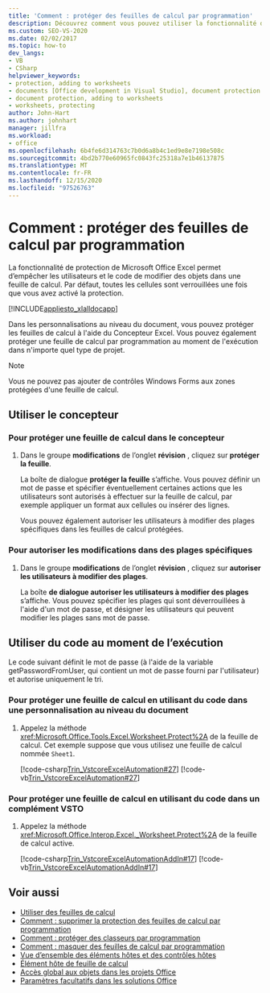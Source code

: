 ```yaml
---
title: 'Comment : protéger des feuilles de calcul par programmation'
description: Découvrez comment vous pouvez utiliser la fonctionnalité de protection de Microsoft Excel pour empêcher les utilisateurs et le code de modifier des objets dans une feuille de calcul.
ms.custom: SEO-VS-2020
ms.date: 02/02/2017
ms.topic: how-to
dev_langs:
- VB
- CSharp
helpviewer_keywords:
- protection, adding to worksheets
- documents [Office development in Visual Studio], document protection
- document protection, adding to worksheets
- worksheets, protecting
author: John-Hart
ms.author: johnhart
manager: jillfra
ms.workload:
- office
ms.openlocfilehash: 6b4fe6d314763c7b0d6a8b4c1ed9e8e7198e508c
ms.sourcegitcommit: 4bd2b770e60965fc0843fc25318a7e1b46137875
ms.translationtype: MT
ms.contentlocale: fr-FR
ms.lasthandoff: 12/15/2020
ms.locfileid: "97526763"
---
```

# <a name="how-to-programmatically-protect-worksheets"></a>Comment : protéger des feuilles de calcul par programmation
  La fonctionnalité de protection de Microsoft Office Excel permet d’empêcher les utilisateurs et le code de modifier des objets dans une feuille de calcul. Par défaut, toutes les cellules sont verrouillées une fois que vous avez activé la protection.

 [!INCLUDE[appliesto_xlalldocapp](../vsto/includes/appliesto-xlalldocapp-md.md)]

 Dans les personnalisations au niveau du document, vous pouvez protéger les feuilles de calcul à l'aide du Concepteur Excel. Vous pouvez également protéger une feuille de calcul par programmation au moment de l'exécution dans n'importe quel type de projet.

> [!NOTE]
> Vous ne pouvez pas ajouter de contrôles Windows Forms aux zones protégées d'une feuille de calcul.

## <a name="use-the-designer"></a>Utiliser le concepteur

### <a name="to-protect-a-worksheet-in-the-designer"></a>Pour protéger une feuille de calcul dans le concepteur

1. Dans le groupe **modifications** de l’onglet **révision** , cliquez sur **protéger la feuille**.

    La boîte de dialogue **protéger la feuille** s’affiche. Vous pouvez définir un mot de passe et spécifier éventuellement certaines actions que les utilisateurs sont autorisés à effectuer sur la feuille de calcul, par exemple appliquer un format aux cellules ou insérer des lignes.

   Vous pouvez également autoriser les utilisateurs à modifier des plages spécifiques dans les feuilles de calcul protégées.

### <a name="to-allow-editing-in-specific-ranges"></a>Pour autoriser les modifications dans des plages spécifiques

1. Dans le groupe **modifications** de l’onglet **révision** , cliquez sur **autoriser les utilisateurs à modifier des plages**.

     La boîte **de dialogue autoriser les utilisateurs à modifier des plages** s’affiche. Vous pouvez spécifier les plages qui sont déverrouillées à l'aide d'un mot de passe, et désigner les utilisateurs qui peuvent modifier les plages sans mot de passe.

## <a name="use-code-at-run-time"></a>Utiliser du code au moment de l’exécution
 Le code suivant définit le mot de passe (à l'aide de la variable getPasswordFromUser, qui contient un mot de passe fourni par l'utilisateur) et autorise uniquement le tri.

### <a name="to-protect-a-worksheet-by-using-code-in-a-document-level-customization"></a>Pour protéger une feuille de calcul en utilisant du code dans une personnalisation au niveau du document

1. Appelez la méthode <xref:Microsoft.Office.Tools.Excel.Worksheet.Protect%2A> de la feuille de calcul. Cet exemple suppose que vous utilisez une feuille de calcul nommée `Sheet1`.

     [!code-csharp[Trin_VstcoreExcelAutomation#27](../vsto/codesnippet/CSharp/Trin_VstcoreExcelAutomationCS/Sheet1.cs#27)]
     [!code-vb[Trin_VstcoreExcelAutomation#27](../vsto/codesnippet/VisualBasic/Trin_VstcoreExcelAutomation/Sheet1.vb#27)]

### <a name="to-protect-a-worksheet-by-using-code-in-a-vsto-add-in"></a>Pour protéger une feuille de calcul en utilisant du code dans un complément VSTO

1. Appelez la méthode <xref:Microsoft.Office.Interop.Excel._Worksheet.Protect%2A> de la feuille de calcul active.

     [!code-csharp[Trin_VstcoreExcelAutomationAddIn#17](../vsto/codesnippet/CSharp/trin_vstcoreexcelautomationaddin/ThisAddIn.cs#17)]
     [!code-vb[Trin_VstcoreExcelAutomationAddIn#17](../vsto/codesnippet/VisualBasic/trin_vstcoreexcelautomationaddin/ThisAddIn.vb#17)]

## <a name="see-also"></a>Voir aussi
- [Utiliser des feuilles de calcul](../vsto/working-with-worksheets.md)
- [Comment : supprimer la protection des feuilles de calcul par programmation](../vsto/how-to-programmatically-remove-protection-from-worksheets.md)
- [Comment : protéger des classeurs par programmation](../vsto/how-to-programmatically-protect-workbooks.md)
- [Comment : masquer des feuilles de calcul par programmation](../vsto/how-to-programmatically-hide-worksheets.md)
- [Vue d’ensemble des éléments hôtes et des contrôles hôtes](../vsto/host-items-and-host-controls-overview.md)
- [Élément hôte de feuille de calcul](../vsto/worksheet-host-item.md)
- [Accès global aux objets dans les projets Office](../vsto/global-access-to-objects-in-office-projects.md)
- [Paramètres facultatifs dans les solutions Office](../vsto/optional-parameters-in-office-solutions.md)
